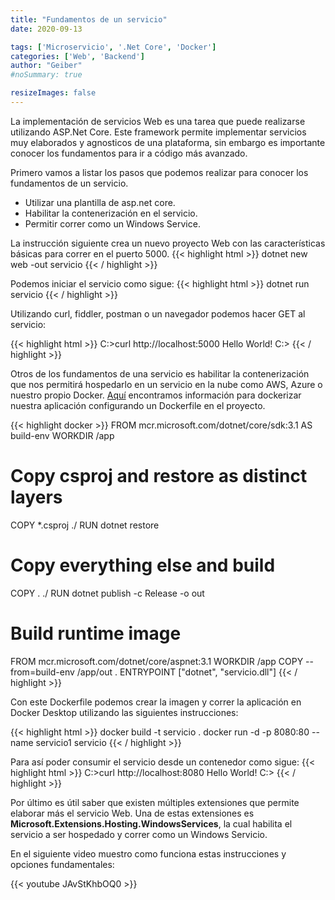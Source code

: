 ```yaml
---
title: "Fundamentos de un servicio"
date: 2020-09-13

tags: ['Microservicio', '.Net Core', 'Docker']
categories: ['Web', 'Backend']
author: "Geiber"
#noSummary: true

resizeImages: false
---
```


La implementación de servicios Web es una tarea que puede realizarse utilizando ASP.Net Core.  Este framework permite implementar servicios muy elaborados y agnosticos de una plataforma, sin embargo es importante conocer los fundamentos para ir a código más avanzado. 

<!--more-->

Primero vamos a listar los pasos que podemos realizar para conocer los fundamentos de un servicio.

* Utilizar una plantilla de asp.net core.
* Habilitar la contenerización en el servicio.
* Permitir correr como un Windows Service.

La instrucción siguiente crea un nuevo proyecto Web con las características básicas para correr en el puerto 5000.
{{< highlight html >}}
  dotnet new web -out servicio
{{< / highlight >}}

Podemos iniciar el servicio como sigue:
{{< highlight html >}}
    dotnet run servicio
{{< / highlight >}}

Utilizando curl, fiddler, postman o un navegador podemos hacer GET al servicio:

{{< highlight html >}}
    C:\>curl http://localhost:5000
    Hello World!
    C:\>
{{< / highlight >}}

Otros de los fundamentos de una servicio es habilitar la contenerización que nos permitirá hospedarlo en un servicio en la nube como AWS, Azure o nuestro propio Docker. [Aquí](https://docs.docker.com/engine/examples/dotnetcore/) encontramos información para dockerizar nuestra aplicación configurando un Dockerfile en el proyecto.

{{< highlight docker >}}
FROM mcr.microsoft.com/dotnet/core/sdk:3.1 AS build-env
WORKDIR /app

# Copy csproj and restore as distinct layers
COPY *.csproj ./
RUN dotnet restore

# Copy everything else and build
COPY . ./
RUN dotnet publish -c Release -o out

# Build runtime image
FROM mcr.microsoft.com/dotnet/core/aspnet:3.1
WORKDIR /app
COPY --from=build-env /app/out .
ENTRYPOINT ["dotnet", "servicio.dll"]
{{< / highlight >}}

Con este Dockerfile podemos crear la imagen y correr la aplicación en Docker Desktop utilizando las siguientes instrucciones:

{{< highlight html >}}
    docker build -t servicio .
    docker run -d -p 8080:80 --name servicio1 servicio
{{< / highlight >}}

Para así poder consumir el servicio desde un contenedor como sigue:
{{< highlight html >}}
    C:\>curl http://localhost:8080
    Hello World!
    C:\>
{{< / highlight >}}

Por último es útil saber que existen múltiples extensiones que permite elaborar más el servicio Web. Una de estas extensiones es __Microsoft.Extensions.Hosting.WindowsServices__, la cual habilita el servicio a ser hospedado y correr como un Windows Servicio.

En el siguiente video muestro como funciona estas instrucciones y opciones fundamentales:

{{< youtube JAvStKhbOQ0 >}}




